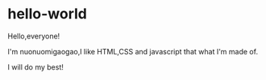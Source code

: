 # hello-world

Hello,everyone!

I'm nuonuomigaogao,I like HTML,CSS and javascript that what I'm made of.

I will do my best!
